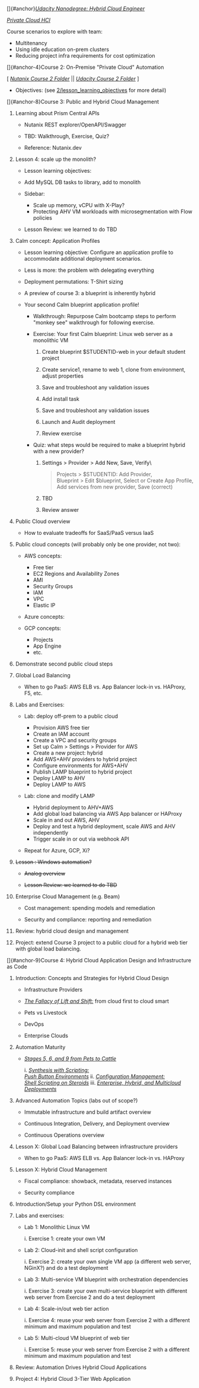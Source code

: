 []{#anchor}[*Udacity Nanodegree: Hybrid Cloud Engineer*](https://confluence.eng.nutanix.com:8443/display/DVM/Udacity+Nanodegree%3A+Hybrid+Cloud+Engineer)

[*Private Cloud HCI*](https://docs.google.com/document/d/1yAkJBdx9oyoYcfNVPx1sA3h_7fHa1BXRyWB9QzdItks/edit#heading=h.n8a6s96m0oy)

Course scenarios to explore with team:

-   Multitenancy
-   Using idle education on-prem clusters
-   Reducing project infra requirements for cost optimization

[]{#anchor-4}Course 2: On-Premise \"Private Cloud\" Automation

\[ [*Nutanix Course 2 Folder*](https://drive.google.com/drive/folders/1Jqs7WTepEufzm4l4a4XgoqwBIsJIYe1u) \|\| [*Udacity Course 2 Folder*](https://drive.google.com/drive/folders/1C3nNTHU8GKmpV1GvlpQoFze5Y2eS_Rjm) \]

- Objectives: (see [2/lesson_learning_objectives](2/lesson_learning_objectives.md) for more detail)

[]{#anchor-8}Course 3: Public and Hybrid Cloud Management

1.  Learning about Prism Central APIs

    -   Nutanix REST explorer/OpenAPI/Swagger

    -   TBD: Walkthrough, Exercise, Quiz?

    -   Reference: Nutanix.dev

2.  Lesson 4: scale up the monolith?

    -   Lesson learning objectives:

    -   Add MySQL DB tasks to library, add to monolith

    -   Sidebar:

        -   Scale up memory, vCPU with X-Play?
        -   Protecting AHV VM workloads with microsegmentation with Flow policies

    -   Lesson Review: we learned to do TBD

3.  Calm concept: Application Profiles

    -   Lesson learning objective: Configure an application profile to accommodate additional deployment scenarios.

    -   Less is more: the problem with delegating everything

    -   Deployment permutations: T-Shirt sizing

    -   A preview of course 3: a blueprint is inherently hybrid

    -   Your second Calm blueprint application profile!

        -   Walkthrough: Repurpose Calm bootcamp steps to perform "monkey see" walkthrough for following exercise.

        -   Exercise: Your first Calm blueprint: Linux web server as a monolithic VM

            1.  Create blueprint \$STUDENTID-web in your default student project

            2.  Create service1, rename to web 1, clone from environment, adjust properties

            3.  Save and troubleshoot any validation issues

            4.  Add install task

            5.  Save and troubleshoot any validation issues

            6.  Launch and Audit deployment

            7.  Review exercise

        -   Quiz: what steps would be required to make a blueprint hybrid with a new provider?

            1.  Settings \> Provider \> Add New, Save, Verify\
                > Projects \> \$STUDENTID: Add Provider,\
                > Blueprint \> Edit \$blueprint, Select or Create App Profile, Add services from new provider, Save (correct)

            2.  TBD

            3.  Review answer

4.  Public Cloud overview

    -   How to evaluate tradeoffs for SaaS/PaaS versus IaaS

5.  Public cloud concepts (will probably only be one provider, not two):

    -   AWS concepts:

        -   Free tier
        -   EC2 Regions and Availability Zones
        -   AMI
        -   Security Groups
        -   IAM
        -   VPC
        -   Elastic IP

    -   Azure concepts:

    -   GCP concepts:

        -   Projects
        -   App Engine
        -   etc.

6.  Demonstrate second public cloud steps

7.  Global Load Balancing

    -   When to go PaaS: AWS ELB vs. App Balancer lock-in vs. HAProxy, F5, etc.

8.  Labs and Exercises:

    -   Lab: deploy off-prem to a public cloud

        -   Provision AWS free tier
        -   Create an IAM account
        -   Create a VPC and security groups
        -   Set up Calm \> Settings \> Provider for AWS
        -   Create a new project: hybrid
        -   Add AWS+AHV providers to hybrid project
        -   Configure environments for AWS+AHV
        -   Publish LAMP blueprint to hybrid project
        -   Deploy LAMP to AHV
        -   Deploy LAMP to AWS

    -   Lab: clone and modify LAMP

        -   Hybrid deployment to AHV+AWS
        -   Add global load balancing via AWS App balancer or HAProxy
        -   Scale in and out AWS, AHV
        -   Deploy and test a hybrid deployment, scale AWS and AHV independently
        -   Trigger scale in or out via webhook API

    -   Repeat for Azure, GCP, Xi?

9.  ~~Lesson : Windows automation?~~

    -   ~~Analog overview~~

    -   ~~Lesson Review: we learned to do TBD~~

10. Enterprise Cloud Management (e.g. Beam)

    -   Cost management: spending models and remediation

    -   Security and compliance: reporting and remediation

11. Review: hybrid cloud design and management

12. Project: extend Course 3 project to a public cloud for a hybrid web tier with global load balancing.

[]{#anchor-9}Course 4: Hybrid Cloud Application Design and Infrastructure as Code

1.  Introduction: Concepts and Strategies for Hybrid Cloud Design

    -   Infrastructure Providers

    -   [*The Fallacy of Lift and Shift:*](https://docs.google.com/document/d/1OzRYOZqcr_gp3fxseBEwBsCOXe9lWUADAnZ-NRBDPuM/edit?pli=1#heading=h.wnz1xm87cwau) from cloud first to cloud smart

    -   Pets vs Livestock

    -   DevOps

    -   Enterprise Clouds

2.  Automation Maturity

    -   [*Stages 5, 6, and 9 from Pets to Cattle*](https://docs.google.com/document/d/1OzRYOZqcr_gp3fxseBEwBsCOXe9lWUADAnZ-NRBDPuM/edit?pli=1#heading=h.yu6iubxzh9kf)

        i.  [*Synthesis with Scripting:\
            Push Button Environments*](https://docs.google.com/document/d/1OzRYOZqcr_gp3fxseBEwBsCOXe9lWUADAnZ-NRBDPuM/edit?pli=1#heading=h.yu6iubxzh9kf)
        ii. [*Configuration Management:\
            Shell Scripting on Steroids*](https://docs.google.com/document/d/1OzRYOZqcr_gp3fxseBEwBsCOXe9lWUADAnZ-NRBDPuM/edit?pli=1#heading=h.qugvf7s44yrd)
        iii. [*Enterprise, Hybrid, and Multicloud Deployments*](https://docs.google.com/document/d/1OzRYOZqcr_gp3fxseBEwBsCOXe9lWUADAnZ-NRBDPuM/edit?pli=1#heading=h.b2spuugwnuy2)

3.  Advanced Automation Topics (labs out of scope?)

    -   Immutable infrastructure and build artifact overview

    -   Continuous Integration, Delivery, and Deployment overview

    -   Continuous Operations overview

4.  Lesson X: Global Load Balancing between infrastructure providers

    -   When to go PaaS: AWS ELB vs. App Balancer lock-in vs. HAProxy

5.  Lesson X: Hybrid Cloud Management

    -   Fiscal compliance: showback, metadata, reserved instances

    -   Security compliance

6.  Introduction/Setup your Python DSL environment

7.  Labs and exercises:

    -   Lab 1: Monolithic Linux VM

        i.  Exercise 1: create your own VM

    -   Lab 2: Cloud-init and shell script configuration

        i.  Exercise 2: create your own single VM app (a different web server, NGinX?) and do a test deployment

    -   Lab 3: Multi-service VM blueprint with orchestration dependencies

        i.  Exercise 3: create your own multi-service blueprint with different web server from Exercise 2 and do a test deployment

    -   Lab 4: Scale-in/out web tier action

        i.  Exercise 4: reuse your web server from Exercise 2 with a different minimum and maximum population and test

    -   Lab 5: Multi-cloud VM blueprint of web tier

        i.  Exercise 5: reuse your web server from Exercise 2 with a different minimum and maximum population and test

8.  Review: Automation Drives Hybrid Cloud Applications

9.  Project 4: Hybrid Cloud 3-Tier Web Application

